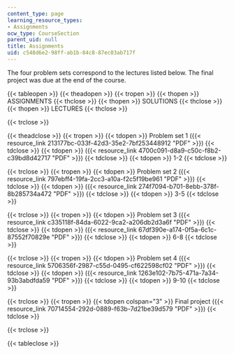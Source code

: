 ```yaml
---
content_type: page
learning_resource_types:
- Assignments
ocw_type: CourseSection
parent_uid: null
title: Assignments
uid: c548d6e2-98ff-ab1b-84c8-87ec03ab717f
---
```


The four problem sets correspond to the lectures listed below. The final project was due at the end of the course.

{{< tableopen >}}
{{< theadopen >}}
{{< tropen >}}
{{< thopen >}}
ASSIGNMENTS
{{< thclose >}}
{{< thopen >}}
SOLUTIONS
{{< thclose >}}
{{< thopen >}}
LECTURES
{{< thclose >}}

{{< trclose >}}

{{< theadclose >}}
{{< tropen >}}
{{< tdopen >}}
Problem set 1 ({{< resource_link 213177bc-033f-42d3-35e2-7bf253448912 "PDF" >}})
{{< tdclose >}}
{{< tdopen >}}
({{< resource_link 4700c091-d8a9-c50c-f8b2-c39bd8d42717 "PDF" >}})
{{< tdclose >}}
{{< tdopen >}}
1-2
{{< tdclose >}}

{{< trclose >}}
{{< tropen >}}
{{< tdopen >}}
Problem set 2 ({{< resource_link 797ebff4-19fa-2cc3-a10a-f2c5f19be961 "PDF" >}})
{{< tdclose >}}
{{< tdopen >}}
({{< resource_link 274f7094-b701-8ebb-378f-8b285734a472 "PDF" >}})
{{< tdclose >}}
{{< tdopen >}}
3-5
{{< tdclose >}}

{{< trclose >}}
{{< tropen >}}
{{< tdopen >}}
Problem set 3 ({{< resource_link c335118f-84da-6022-9ca2-a206db2d3a6f "PDF" >}})
{{< tdclose >}}
{{< tdopen >}}
({{< resource_link 67df390e-a174-0f5a-6c1c-87552f70829e "PDF" >}})
{{< tdclose >}}
{{< tdopen >}}
6-8
{{< tdclose >}}

{{< trclose >}}
{{< tropen >}}
{{< tdopen >}}
Problem set 4 ({{< resource_link 5706356f-2987-c55d-0495-cf622598cf02 "PDF" >}})
{{< tdclose >}}
{{< tdopen >}}
({{< resource_link 1263e102-7b75-471a-7a34-93b3abdfda59 "PDF" >}})
{{< tdclose >}}
{{< tdopen >}}
9-10
{{< tdclose >}}

{{< trclose >}}
{{< tropen >}}
{{< tdopen colspan="3" >}}
Final project ({{< resource_link 70714554-292d-0889-f63b-7d21be39d579 "PDF" >}})
{{< tdclose >}}

{{< trclose >}}

{{< tableclose >}}